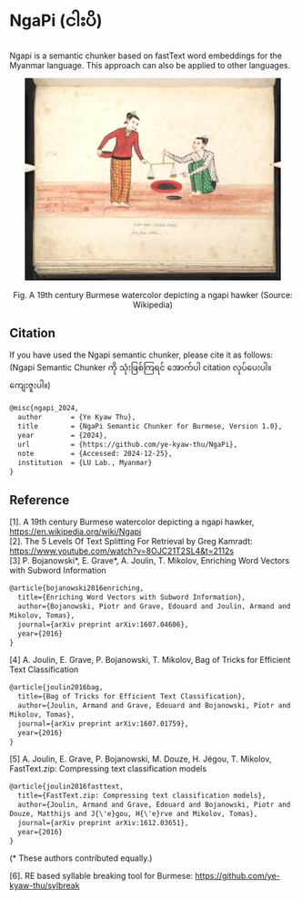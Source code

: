 # NgaPi (ငါးပိ)
Ngapi is a semantic chunker based on fastText word embeddings for the Myanmar language. This approach can also be applied to other languages.  

<p align="center">
<img src="https://github.com/ye-kyaw-thu/NgaPi/blob/main/pic/Bodleian_Ms._Burm._a._5_fol_126.jpg" alt="NgaPi Thae figure" width="450"/>  
</p>  
<div align="center">
  Fig. A 19th century Burmese watercolor depicting a ngapi hawker (Source: Wikipedia)   
</div> 

## Citation
  
If you have used the Ngapi semantic chunker, please cite it as follows:  
(Ngapi Semantic Chunker ကို သုံးဖြစ်ကြရင် အောက်ပါ citation လုပ်ပေးပါ။ ကျေးဇူးပါ။)    

```
@misc{ngapi_2024,
  author       = {Ye Kyaw Thu},
  title        = {NgaPi Semantic Chunker for Burmese, Version 1.0},
  year         = {2024},
  url          = {https://github.com/ye-kyaw-thu/NgaPi},
  note         = {Accessed: 2024-12-25},
  institution  = {LU Lab., Myanmar}
}
```

## Reference

[1]. A 19th century Burmese watercolor depicting a ngapi hawker, https://en.wikipedia.org/wiki/Ngapi  
[2]. The 5 Levels Of Text Splitting For Retrieval by Greg Kamradt: https://www.youtube.com/watch?v=8OJC21T2SL4&t=2112s   
[3] P. Bojanowski*, E. Grave*, A. Joulin, T. Mikolov, Enriching Word Vectors with Subword Information

```
@article{bojanowski2016enriching,
  title={Enriching Word Vectors with Subword Information},
  author={Bojanowski, Piotr and Grave, Edouard and Joulin, Armand and Mikolov, Tomas},
  journal={arXiv preprint arXiv:1607.04606},
  year={2016}
}
```

[4] A. Joulin, E. Grave, P. Bojanowski, T. Mikolov, Bag of Tricks for Efficient Text Classification

```
@article{joulin2016bag,
  title={Bag of Tricks for Efficient Text Classification},
  author={Joulin, Armand and Grave, Edouard and Bojanowski, Piotr and Mikolov, Tomas},
  journal={arXiv preprint arXiv:1607.01759},
  year={2016}
}
```

[5] A. Joulin, E. Grave, P. Bojanowski, M. Douze, H. Jégou, T. Mikolov, FastText.zip: Compressing text classification models

```
@article{joulin2016fasttext,
  title={FastText.zip: Compressing text classification models},
  author={Joulin, Armand and Grave, Edouard and Bojanowski, Piotr and Douze, Matthijs and J{\'e}gou, H{\'e}rve and Mikolov, Tomas},
  journal={arXiv preprint arXiv:1612.03651},
  year={2016}
}
```  
(* These authors contributed equally.)  

[6]. RE based syllable breaking tool for Burmese: https://github.com/ye-kyaw-thu/sylbreak  
